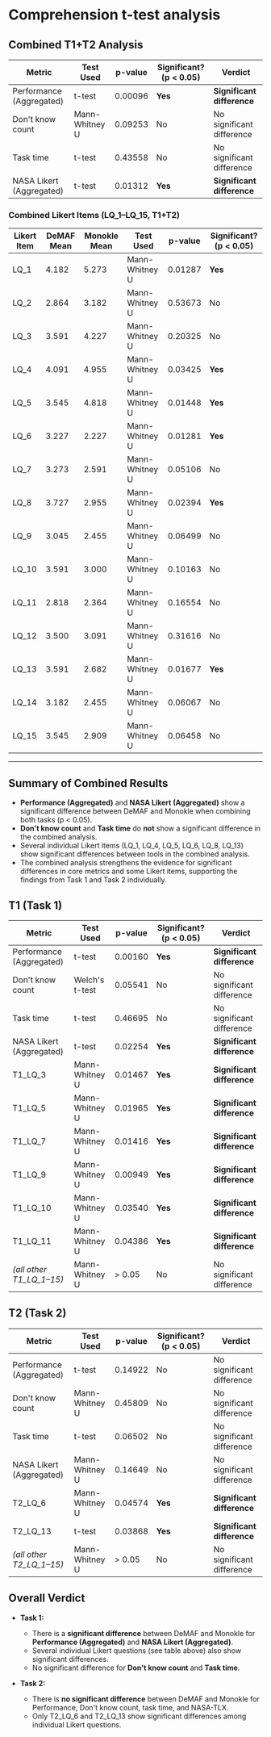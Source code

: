 # Comprehension t-test analysis

## **Combined T1+T2 Analysis**

| Metric                        | Test Used         | p-value   | Significant? (p < 0.05) | Verdict                        |
|-------------------------------|------------------|-----------|-------------------------|--------------------------------|
| Performance (Aggregated)      | t-test           | 0.00096   | **Yes**                 | **Significant difference**     |
| Don't know count              | Mann-Whitney U   | 0.09253   | No                      | No significant difference      |
| Task time                     | t-test           | 0.43558   | No                      | No significant difference      |
| NASA Likert (Aggregated)      | t-test           | 0.01312   | **Yes**                 | **Significant difference**     |

### Combined Likert Items (LQ_1–LQ_15, T1+T2)

| Likert Item | DeMAF Mean | Monokle Mean | Test Used       | p-value   | Significant? (p < 0.05) |
|-------------|------------|--------------|-----------------|-----------|-------------------------|
| LQ_1        | 4.182      | 5.273        | Mann-Whitney U  | 0.01287   | **Yes**                 |
| LQ_2        | 2.864      | 3.182        | Mann-Whitney U  | 0.53673   | No                      |
| LQ_3        | 3.591      | 4.227        | Mann-Whitney U  | 0.20325   | No                      |
| LQ_4        | 4.091      | 4.955        | Mann-Whitney U  | 0.03425   | **Yes**                 |
| LQ_5        | 3.545      | 4.818        | Mann-Whitney U  | 0.01448   | **Yes**                 |
| LQ_6        | 3.227      | 2.227        | Mann-Whitney U  | 0.01281   | **Yes**                 |
| LQ_7        | 3.273      | 2.591        | Mann-Whitney U  | 0.05106   | No                      |
| LQ_8        | 3.727      | 2.955        | Mann-Whitney U  | 0.02394   | **Yes**                 |
| LQ_9        | 3.045      | 2.455        | Mann-Whitney U  | 0.06499   | No                      |
| LQ_10       | 3.591      | 3.000        | Mann-Whitney U  | 0.10163   | No                      |
| LQ_11       | 2.818      | 2.364        | Mann-Whitney U  | 0.16554   | No                      |
| LQ_12       | 3.500      | 3.091        | Mann-Whitney U  | 0.31616   | No                      |
| LQ_13       | 3.591      | 2.682        | Mann-Whitney U  | 0.01677   | **Yes**                 |
| LQ_14       | 3.182      | 2.455        | Mann-Whitney U  | 0.06067   | No                      |
| LQ_15       | 3.545      | 2.909        | Mann-Whitney U  | 0.06458   | No                      |

---

## **Summary of Combined Results**

- **Performance (Aggregated)** and **NASA Likert (Aggregated)** show a significant difference between DeMAF and Monokle when combining both tasks (p < 0.05).
- **Don't know count** and **Task time** do **not** show a significant difference in the combined analysis.
- Several individual Likert items (LQ_1, LQ_4, LQ_5, LQ_6, LQ_8, LQ_13) show significant differences between tools in the combined analysis.
- The combined analysis strengthens the evidence for significant differences in core metrics and some Likert items, supporting the findings from Task 1 and Task 2 individually.

## **T1 (Task 1)**

| Metric                    | Test Used         | p-value   | Significant? (p < 0.05) | Verdict                        |
|---------------------------|------------------|-----------|-------------------------|--------------------------------|
| Performance (Aggregated)  | t-test           | 0.00160   | **Yes**                 | **Significant difference**     |
| Don't know count          | Welch's t-test   | 0.05541   | No                      | No significant difference      |
| Task time                 | t-test           | 0.46695   | No                      | No significant difference      |
| NASA Likert (Aggregated)  | t-test           | 0.02254   | **Yes**                 | **Significant difference**     |
| T1_LQ_3                   | Mann-Whitney U   | 0.01467   | **Yes**                 | **Significant difference**     |
| T1_LQ_5                   | Mann-Whitney U   | 0.01965   | **Yes**                 | **Significant difference**     |
| T1_LQ_7                   | Mann-Whitney U   | 0.01416   | **Yes**                 | **Significant difference**     |
| T1_LQ_9                   | Mann-Whitney U   | 0.00949   | **Yes**                 | **Significant difference**     |
| T1_LQ_10                  | Mann-Whitney U   | 0.03540   | **Yes**                 | **Significant difference**     |
| T1_LQ_11                  | Mann-Whitney U   | 0.04386   | **Yes**                 | **Significant difference**     |
| *(all other T1_LQ_1–15)*  | Mann-Whitney U   | > 0.05    | No                      | No significant difference      |

## **T2 (Task 2)**

| Metric                    | Test Used         | p-value   | Significant? (p < 0.05) | Verdict                        |
|---------------------------|------------------|-----------|-------------------------|--------------------------------|
| Performance (Aggregated)  | t-test           | 0.14922   | No                      | No significant difference      |
| Don't know count          | Mann-Whitney U   | 0.45809   | No                      | No significant difference      |
| Task time                 | t-test           | 0.06502   | No                      | No significant difference      |
| NASA Likert (Aggregated)  | Mann-Whitney U   | 0.14649   | No                      | No significant difference      |
| T2_LQ_6                   | Mann-Whitney U   | 0.04574   | **Yes**                 | **Significant difference**     |
| T2_LQ_13                  | t-test           | 0.03868   | **Yes**                 | **Significant difference**     |
| *(all other T2_LQ_1–15)*  | Mann-Whitney U   | > 0.05    | No                      | No significant difference      |

## **Overall Verdict**

- **Task 1:**  
  - There is a **significant difference** between DeMAF and Monokle for **Performance (Aggregated)** and **NASA Likert (Aggregated)**.
  - Several individual Likert questions (see table above) also show significant differences.
  - No significant difference for **Don't know count** and **Task time**.

- **Task 2:**  
  - There is **no significant difference** between DeMAF and Monokle for Performance, Don't know count, task time, and NASA-TLX.
  - Only T2_LQ_6 and T2_LQ_13 show significant differences among individual Likert questions.
